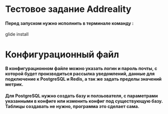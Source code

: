 # Тестовое задание Addreality
#### Перед запуском нужно исполнить в терминале команду :
glide install

# Конфигурационный файл
#### В конфигурационном файле можно указать логин и пароль почты, с которой будет производиться рассылка уведомлений, данные для подключение к PostgreSQL и Redis, а так же задать пределы значений метрик.
#### Для PostgreSQL нужно создать базу и ползьователя, с параметрами указанными в конфиге или изменить конфиг под существующую базу. Таблицы создавать не нужно, программа это сделает сама.
